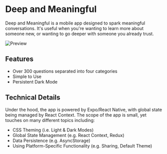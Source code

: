# Deep and Meaningful

Deep and Meaningful is a mobile app designed to spark meaningful conversations. It's useful when you're wanting to learn more about someone new, or wanting to go deeper with someone you already trust.

![Preview](https://github.com/ethan-ou/deep-and-meaningful/blob/master/examples/preview.gif?raw=true)

## Features
* Over 300 questions separated into four categories
* Simple to Use
* Persistent Dark Mode

## Technical Details
Under the hood, the app is powered by Expo/React Native, with global state being managed by React Context. The scope of the app is small, yet touches on many different topics including:
* CSS Theming (i.e. Light & Dark Modes)
* Global State Management (e.g. React Context, Redux)
* Data Persistence (e.g. AsyncStorage)
* Using Platform-Specific Functionality (e.g. Sharing, Default Theme)